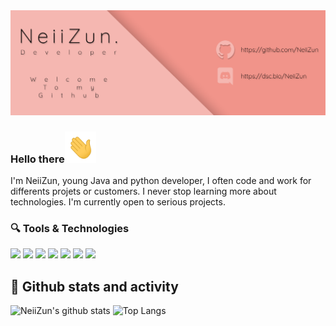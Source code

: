 

<img src="header.png">



### Hello there<img src="wave.gif" height=50>

I'm NeiiZun, young Java and python developer, I often code and work for differents projets or customers. I never stop learning more about technologies. I'm currently open to serious projects.



### 🔍 Tools & Technologies

![](https://img.shields.io/badge/Code%20with-Python-informational?style=flat&logo=python&logoColor=F5B7B1&color=F5B7B1) 
![](https://img.shields.io/badge/Code%20with-Java-informational?style=flat&logo=java&logoColor=F5B7B1&color=F5B7B1) 
![](https://img.shields.io/badge/Using-MysQL-informational?style=flat&logo=mysql&logoColor=F5B7B1&color=F5B7B1)
![](https://img.shields.io/badge/Using-Linux-informational?style=flat&logo=Linux&logoColor=F5B7B1&color=F5B7B1)
![](https://img.shields.io/badge/Using-Guice-informational?style=flat&logo=google&logoColor=F5B7B1&color=F5B7B1)
![](https://img.shields.io/badge/Using-Flask-informational?style=flat&logo=flask&logoColor=F5B7B1&color=F5B7B1)
![](https://img.shields.io/badge/Using-Spigot%20and%20Bukkit-informational?style=flat&logo=pickaxe&logoColor=F5B7B1&color=F5B7B1)



## 🌟 Github stats and activity

![NeiiZun's github stats](https://github-readme-stats.vercel.app/api?username=NeiiZun&show_icons=true) ![Top Langs](https://github-readme-stats.vercel.app/api/top-langs/?username=NeiiZun&layout=compact)

